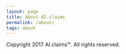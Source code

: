 ```yaml
---
layout: page
title: About AI.claims
permalink: /about/
tags: about
---
```


Copyright 2017 AI.claims℠. All rights reserved.
